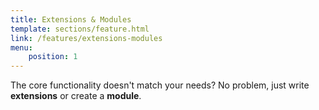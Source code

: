 ```yaml
---
title: Extensions & Modules
template: sections/feature.html
link: /features/extensions-modules
menu:
    position: 1
---
```


The core functionality doesn't match your needs? No problem, just write **extensions** or create a **module**.